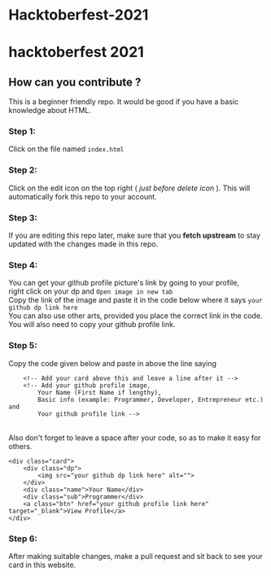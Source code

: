 # Hacktoberfest-2021

# hacktoberfest 2021

## How can you contribute ?

This is a beginner friendly repo. 
It would be good if you have a basic knowledge about HTML.

### Step 1:
Click on the file named ```index.html```

### Step 2:
Click on the edit icon on the top right ( _just before delete icon_ ). This will automatically fork this repo to your account.

### Step 3:
If you are editing this repo later, make sure that you __fetch upstream__ to stay updated with the changes made in this repo. 

### Step 4:
You can get your github profile picture's link by going to your profile, <br> right click on your dp and ```Open image in new tab``` <br>
Copy the link of the image and paste it in the code below where it says ```your github dp link here``` <br>
You can also use other arts, provided you place the correct link in the code. <br>
You will also need to copy your github profile link.

### Step 5:
Copy the code given below and paste in above the line saying <br>
```
    <!-- Add your card above this and leave a line after it -->
    <!-- Add your github profile image,
        Your Name (First Name if lengthy), 
        Basic info (example: Programmer, Developer, Entrepreneur etc.) and 
        Your github profile link -->
``` 
<br>
Also don't forget to leave a space after your code, so as to make it easy for others.

``` [html]
<div class="card">
    <div class="dp">
        <img src="your github dp link here" alt="">
    </div>
    <div class="name">Your Name</div>
    <div class="sub">Programmer</div>
    <a class="btn" href="your github profile link here" target="_blank">View Profile</a>
</div>
```

### Step 6:
After making suitable changes, make a pull request and sit back to see your card in this website.
